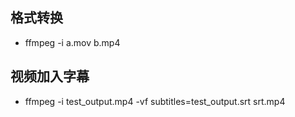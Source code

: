 ## 格式转换
- ffmpeg -i a.mov b.mp4

## 视频加入字幕
- ffmpeg -i test_output.mp4 -vf subtitles=test_output.srt srt.mp4
